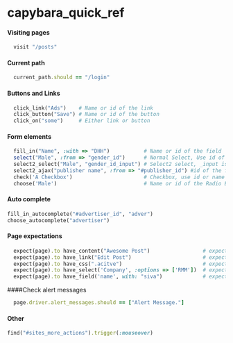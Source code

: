 capybara_quick_ref
==================
#### Visiting pages
```ruby
  visit "/posts"
```
#### Current path
```ruby
  current_path.should == "/login"
```
#### Buttons and Links
```ruby
  click_link("Ads")    # Name or id of the link
  click_button("Save") # Name or id of the button
  click_on("some")     # Either link or button
```
#### Form elements
```ruby
  fill_in("Name", :with => "DHH")           # Name or id of the field  # Text field
  select("Male", :from => "gender_id")      # Normal Select, Use id of the field
  select2_select("Male", "gender_id_input") # Select2 select, _input is necessory
  select2_ajax("publisher name", :from => "#publisher_id") #id of the field
  check('A Checkbox')                       # Checkbox, use id or name
  choose('Male')                            # Name or id of the Radio Button
```
#### Auto complete
```ruby
fill_in_autocomplete("#advertiser_id", "adver")
choose_autocomplete("advertiser")
```
#### Page expectations
```ruby
  expect(page).to have_content("Awesome Post")                 # expecting text  
  expect(page).to have_link("Edit Post")                       # expecting link
  expect(page).to have_css(".acitve")                          # expecting css
  expect(page).to have_select('Company', :options => ['RMM'])  # expecting select field with options
  expect(page).to have_field('name', with: "siva")             # expecting text field with some value
```

####Check alert messages
```ruby
  page.driver.alert_messages.should == ["Alert Message."]
```
#### Other
```ruby
find("#sites_more_actions").trigger(:mouseover)
```
